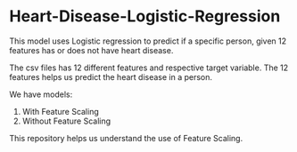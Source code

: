 # Heart-Disease-Logistic-Regression
This model uses Logistic regression to predict if a specific person, given 12 features has or does not have heart disease.

The csv files has 12 different features and respective target variable.
The 12 features helps us predict the heart disease in a person.

We have models:
1. With Feature Scaling
2. Without Feature Scaling

This repository helps us understand the use of Feature Scaling.
